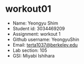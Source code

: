 # workout01

- Name: Yeongyu Shim
- Student id: 3034469209
- Assignment: workout 1
- Github username: YeongyuShin
- Email: terta1037@berkeley.edu
- Lab section: 105
- GSI: Miyabi Ishihara